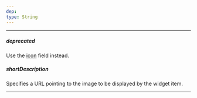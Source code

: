 ```yaml
---
dep: 
type: String
---
```

---
##### deprecated
Use the [icon](/api-reference/10%20UI%20Widgets/dxTabs/5%20Default%20Item%20Template/icon.md '{basewidgetpath}/Default_Item_Template/#icon') field instead.

##### shortDescription
Specifies a URL pointing to the image to be displayed by the widget item.

---
